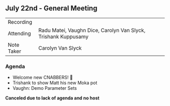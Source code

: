 ## July 22nd - General Meeting

|  |  | 
| -------- | -------- |
| Recording  |  |
| Attending  | Radu Matei, Vaughn Dice, Carolyn Van Slyck, Trishank Kuppusamy |
| Note Taker | Carolyn Van Slyck |

### Agenda

* Welcome new CNABBERS! 🦀
* Trishank to show Matt his new Moka pot
* Vaughn: Demo Parameter Sets

**Canceled due to lack of agenda and no host**
